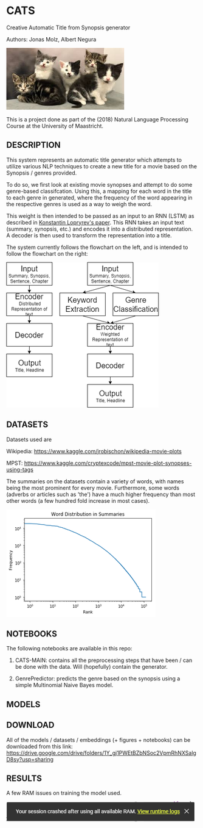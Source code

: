 # CATS
Creative Automatic Title from Synopsis generator

Authors: Jonas Molz, Albert Negura

![Alt text](CATS.jpg?raw=true "Title")

This is a project done as part of the (2018) Natural Language Processing Course at the University of Maastricht.

## DESCRIPTION
This system represents an automatic title generator which attempts to utilize various NLP techniques to create a new title for a movie based on the Synopsis / genres provided.

To do so, we first look at existing movie synopses and attempt to do some genre-based classifcation. Using this, a mapping for each word in the title to each genre in generated, where the frequency of the word appearing in the respective genres is used as a way to weigh the word.

This weight is then intended to be passed as an input to an RNN (LSTM) as described in [Konstantin Lopryrev's paper](https://arxiv.org/pdf/1512.01712.pdf). This RNN takes an input text (summary, synopsis, etc.) and encodes it into a distributed representation. A decoder is then used to transform the representation into a title.

The system currently follows the flowchart on the left, and is intended to follow the flowchart on the right:

![Alt text](Process.png?raw=true "Title")

## DATASETS
Datasets used are 

Wikipedia: https://www.kaggle.com/jrobischon/wikipedia-movie-plots

MPST: https://www.kaggle.com/cryptexcode/mpst-movie-plot-synopses-using-tags

The summaries on the datasets contain a variety of words, with names being the most prominent for every movie. Furthermore, some words (adverbs or articles such as 'the') have a much higher frequency than most other words (a few hundred fold increase in most cases).

![Alt text](WordDistribution.png?raw=true "Title")

## NOTEBOOKS
The following notebooks are available in this repo:

1. CATS-MAIN: contains all the preprocessing steps that have been / can be done with the data. Will (hopefully) contain the generator.

2. GenrePredictor: predicts the genre based on the synopsis using a simple Multinomial Naive Bayes model.

## MODELS

## DOWNLOAD
All of the models / datasets / embeddings (+ figures + notebooks) can be downloaded from this link:
https://drive.google.com/drive/folders/1Y_gj1PWEtBZbNSoc2VpmRhNXSalgD8sy?usp=sharing

## RESULTS
A few RAM issues on training the model used.

![Alt text](chrome_2019-05-27_19-44-12.png?raw=true "Title")
